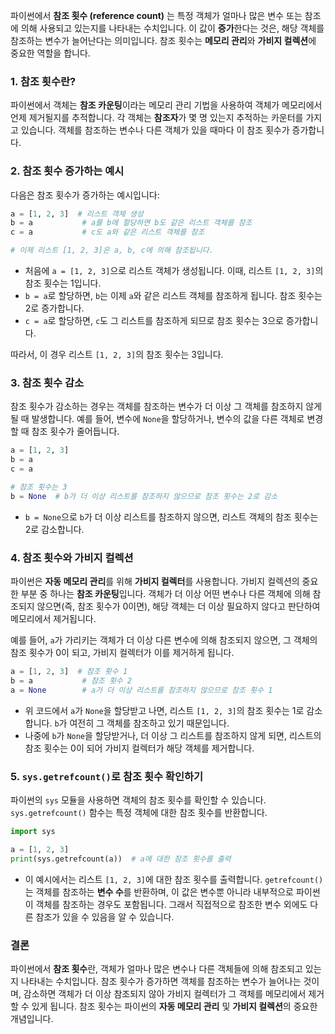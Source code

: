 파이썬에서 **참조 횟수 (reference count)** 는 특정 객체가 얼마나 많은 변수 또는 참조에 의해 사용되고 있는지를 나타내는 수치입니다. 이 값이 **증가**한다는 것은, 해당 객체를 참조하는 변수가 늘어난다는 의미입니다. 참조 횟수는 **메모리 관리**와 **가비지 컬렉션**에 중요한 역할을 합니다.

### 1. **참조 횟수란?**
파이썬에서 객체는 **참조 카운팅**이라는 메모리 관리 기법을 사용하여 객체가 메모리에서 언제 제거될지를 추적합니다. 각 객체는 **참조자**가 몇 명 있는지 추적하는 카운터를 가지고 있습니다. 객체를 참조하는 변수나 다른 객체가 있을 때마다 이 참조 횟수가 증가합니다.

### 2. **참조 횟수 증가하는 예시**
다음은 참조 횟수가 증가하는 예시입니다:

```python
a = [1, 2, 3]  # 리스트 객체 생성
b = a           # a를 b에 할당하면 b도 같은 리스트 객체를 참조
c = a           # c도 a와 같은 리스트 객체를 참조

# 이제 리스트 [1, 2, 3]은 a, b, c에 의해 참조됩니다.
```

- 처음에 `a = [1, 2, 3]`으로 리스트 객체가 생성됩니다. 이때, 리스트 `[1, 2, 3]`의 참조 횟수는 1입니다.
- `b = a`로 할당하면, `b`는 이제 `a`와 같은 리스트 객체를 참조하게 됩니다. 참조 횟수는 2로 증가합니다.
- `c = a`로 할당하면, `c`도 그 리스트를 참조하게 되므로 참조 횟수는 3으로 증가합니다.

따라서, 이 경우 리스트 `[1, 2, 3]`의 참조 횟수는 3입니다.

### 3. **참조 횟수 감소**
참조 횟수가 감소하는 경우는 객체를 참조하는 변수가 더 이상 그 객체를 참조하지 않게 될 때 발생합니다. 예를 들어, 변수에 `None`을 할당하거나, 변수의 값을 다른 객체로 변경할 때 참조 횟수가 줄어듭니다.

```python
a = [1, 2, 3]
b = a
c = a

# 참조 횟수는 3
b = None  # b가 더 이상 리스트를 참조하지 않으므로 참조 횟수는 2로 감소
```

- `b = None`으로 `b`가 더 이상 리스트를 참조하지 않으면, 리스트 객체의 참조 횟수는 2로 감소합니다.

### 4. **참조 횟수와 가비지 컬렉션**
파이썬은 **자동 메모리 관리**를 위해 **가비지 컬렉터**를 사용합니다. 가비지 컬렉션의 중요한 부분 중 하나는 **참조 카운팅**입니다. 객체가 더 이상 어떤 변수나 다른 객체에 의해 참조되지 않으면(즉, 참조 횟수가 0이면), 해당 객체는 더 이상 필요하지 않다고 판단하여 메모리에서 제거됩니다.

예를 들어, `a`가 가리키는 객체가 더 이상 다른 변수에 의해 참조되지 않으면, 그 객체의 참조 횟수가 0이 되고, 가비지 컬렉터가 이를 제거하게 됩니다.

```python
a = [1, 2, 3]  # 참조 횟수 1
b = a           # 참조 횟수 2
a = None        # a가 더 이상 리스트를 참조하지 않으므로 참조 횟수 1
```

- 위 코드에서 `a`가 `None`을 할당받고 나면, 리스트 `[1, 2, 3]`의 참조 횟수는 1로 감소합니다. `b`가 여전히 그 객체를 참조하고 있기 때문입니다.
- 나중에 `b`가 `None`을 할당받거나, 더 이상 그 리스트를 참조하지 않게 되면, 리스트의 참조 횟수는 0이 되어 가비지 컬렉터가 해당 객체를 제거합니다.

### 5. **`sys.getrefcount()`로 참조 횟수 확인하기**
파이썬의 `sys` 모듈을 사용하면 객체의 참조 횟수를 확인할 수 있습니다. `sys.getrefcount()` 함수는 특정 객체에 대한 참조 횟수를 반환합니다.

```python
import sys

a = [1, 2, 3]
print(sys.getrefcount(a))  # a에 대한 참조 횟수를 출력
```

- 이 예시에서는 리스트 `[1, 2, 3]`에 대한 참조 횟수를 출력합니다. `getrefcount()`는 객체를 참조하는 **변수 수**를 반환하며, 이 값은 변수뿐 아니라 내부적으로 파이썬이 객체를 참조하는 경우도 포함됩니다. 그래서 직접적으로 참조한 변수 외에도 다른 참조가 있을 수 있음을 알 수 있습니다.

### 결론
파이썬에서 **참조 횟수**란, 객체가 얼마나 많은 변수나 다른 객체들에 의해 참조되고 있는지 나타내는 수치입니다. 참조 횟수가 증가하면 객체를 참조하는 변수가 늘어나는 것이며, 감소하면 객체가 더 이상 참조되지 않아 가비지 컬렉터가 그 객체를 메모리에서 제거할 수 있게 됩니다. 참조 횟수는 파이썬의 **자동 메모리 관리** 및 **가비지 컬렉션**의 중요한 개념입니다.